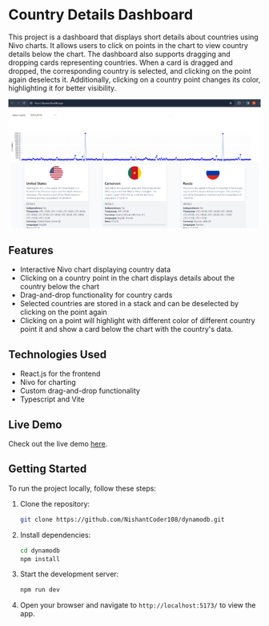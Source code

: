 
# Country Details Dashboard

This project is a dashboard that displays short details about countries using Nivo charts. It allows users to click on points in the chart to view country details below the chart. The dashboard also supports dragging and dropping cards representing countries. When a card is dragged and dropped, the corresponding country is selected, and clicking on the point again deselects it. Additionally, clicking on a country point changes its color, highlighting it for better visibility.

![Dashboard Preview](dynomdb.png)

## Features

- Interactive Nivo chart displaying country data
- Clicking on a country point in the chart displays details about the country below the chart
- Drag-and-drop functionality for country cards
- Selected countries are stored in a stack and can be deselected by clicking on the point again
- Clicking on a point will highlight with different color of different country point it and show a card below the chart with the country's data.

## Technologies Used

- React.js for the frontend
- Nivo for charting
- Custom drag-and-drop functionality
- Typescript and Vite

## Live Demo

Check out the live demo [here](https://dynamofl.netlify.app/).



## Getting Started

To run the project locally, follow these steps:

1. Clone the repository:

   ```bash
   git clone https://github.com/NishantCoder108/dynamodb.git
   ```

2. Install dependencies:

   ```bash
   cd dynamodb
   npm install
   ```

3. Start the development server:

   ```bash
   npm run dev
   ```

4. Open your browser and navigate to `http://localhost:5173/` to view the app.



